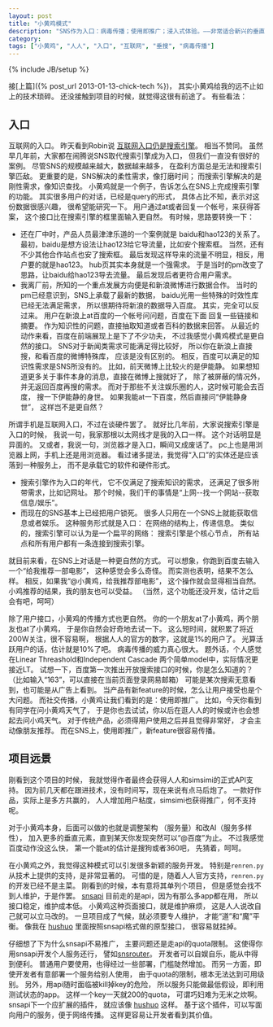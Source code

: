 ```yaml
---
layout: post
title: "小黄鸡模式"
description: "SNS作为入口：病毒传播；使用即推广；浸入式体验。——非常适合新兴的垂直业务和推荐型业务。"
category: 
tags: ["小黄鸡", "人人", "入口", "互联网", "垂搜", "病毒传播"]
---
```

{% include JB/setup %}

接[上篇]({% post_url 2013-01-13-chick-tech %})，
其实小黄鸡给我的远不止如上的技术琐碎。
还没接触到项目的时候，就觉得这很有前途了。
有些看法：

## 入口

互联网的入口。
昨天看到Robin说
[互联网入口仍是搜索引擎](http://tech.sina.com.cn/i/2013-01-12/14387972767.shtml)。
相当不赞同。
虽然早几年前，大家都在闹腾说SNS取代搜索引擎成为入口，
但我们一直没有很好的案例。
尽管SNS的规模越来越大，数据越来越多，
在盈利方面总是无法和搜索引擎匹敌。
更重要的是，SNS解决的柔性需求，像打磨时间；
而搜索引擎解决的是刚性需求，像知识查找。
小黄鸡就是一个例子，告诉怎么在SNS上完成搜索引擎的功能。
其实很多用户的对话，已经是query的形式，
具体占比不知，表示对这份数据很感兴趣，
很希望能研究一下。
用户通过at或者回复一个帐号，来获得答案，
这个接口比在搜索引擎的框里面输入更自然。
有时候，思路要转换一下：

   * 还在厂中时，产品人员最津津乐道的一个案例就是
   baidu和hao123的关系了。
   最初，baidu是想方设法让hao123给它导流量，比如安个搜索框。
   当然，还有不少其他合作站点也安了搜索框。
   最后发现这样导来的流量不明显，相反，用户要的就是hao123。
   hub页其实本身就是一个强需求。
   于是当时的pm改变了思路，让baidu给hao123导去流量。
   最后发现后者更符合用户需求。
   * 我离厂前，所知的一个重点发展方向便是和新浪微博进行数据合作。
   当时的pm已经意识到，SNS上承载了最新的数据，
   baidu光用一些特殊的时效性库已经无法满足需求，
   所以很期待将新浪的数据导入百度。
   其实，完全可以反过来。
   用户在新浪上at百度的一个帐号问问题，百度在下面
   回复一些链接和摘要。
   作为知识性的问题，直接抽取知道或者百科的数据来回答。
   从最近的动作来看，百度在前端展现上是下了不少功夫，
   不过我感觉小黄鸡模式是更自然的接口。
   SNS对于新闻类需求可能满足得比较好，
   所以你在新浪上直接搜，和看百度的微博特殊库，
   应该是没有区别的。
   相反，百度可以满足的知识性需求是SNS所没有的。
   比如，前天微博上比较火的是伊能静。
   如果想知道更多关于事件本身的消息，直接在微博上搜就好了，
   除了被屏蔽的情况外，并无返回百度再搜的需求。
   而对于那些不关注娱乐圈的人，这时候可能会去百度，
   搜一下伊能静的身世。
   如果我能at一下百度，然后直接问“伊能静身世”，
   这样岂不是更自然？

所谓手机是互联网入口，不过在谈硬件罢了。
就好比几年前，大家说搜索引擎是入口的时候，
我说一句，我家那根以太网线才是我的入口一样。
这个对话明显是异面的。
又或者，我说一句，浏览器才是入口，瞬间又成废话了。
pc上也是用浏览器上网，手机上还是用浏览器。
看过诸多提法，我觉得“入口”的实体还是应该落到一种服务上，
而不是承载它的软件和硬件形式。

   * 搜索引擎作为入口的年代，
   它不仅满足了搜索知识的需求，
   还满足了很多附带需求，比如记网址。
   那个时候，我们干的事情是“上网--找一个网站--获取信息/娱乐”。
   * 而现在的SNS基本上已经把用户锁死。
   很多人只用在一个SNS上就能获取信息或者娱乐。
   这种服务形式就是入口：
   在网络的结构上，传递信息。
   类似的，搜索引擎可以认为是一个扁平的网络：
   搜索引擎是个核心节点，
   所有站点和所有用户都有一条连接到搜索引擎。

就目前来看，在SNS上对话是一种更自然的方式。
可以想象，你跑到百度去输入一个“给我推荐一部电影”，
这种感觉会多么奇怪。
而实测也表明，结果不怎么样。
相反，如果我“@小黄鸡，给我推荐部电影”，
这个操作就会显得相当自然。
小鸡推荐的结果，我的朋友也可以受益。
（当然，这个功能还没开发，估计之后会有吧，呵呵）

除了用户接口，小黄鸡的传播方式也更自然。
你的一个朋友at了小黄鸡，两个朋友也at了小黄鸡，
于是你自然会好奇地去试一下。
这么短时间，就积累了将近200W关注，很不容易啊，
根据人人的官方的数字，这就是1%的用户了。
光算活跃用户的话，估计就是10%了吧。
病毒传播的威力真心很大。
题外话，个人感觉在Linear Threashold和Independent Cascade
两个简单model中，实际情况更接近LT。
试想一下，百度第一次推出开放搜索接口的时候，你是怎么知道的？
（比如输入“163”，可以直接在当前页面登录网易邮箱）
可能是某次搜索无意看到，也可能是从广告上看到。
当产品有新feature的时候，怎么让用户接受也是个大问题。
而社交传播，小黄鸡让我们看到的是：使用即推广。
比如，今天你看到有同学在问小黄鸡天气了，
于是你也去试试，你以后在逛人人的时候或许也会想起去问小鸡天气。
对于传统产品，必须得用户使用之后并且觉得非常好，
才会主动像朋友推荐。
而在SNS上，使用即推广，新feature很容易传播。

## 项目远景

刚看到这个项目的时候，
我就觉得作者最终会获得人人和simsimi的正式API支持。
因为前几天都在跟进技术，没有时间写，现在来说有点马后炮了。
一款好作品，实际上是多方共赢的，
人人增加用户粘度，simsimi也获得推广，何不支持呢。

对于小黄鸡本身，后面可以做的也就是调整架构
（服务量）和改AI（服务多样性），
加入更多的垂直元素，直到某天你发现突然可以“@百度”为止。
不过我感觉百度动作没这么快，
第一个能at的估计是搜狗或者360吧，
先猜着，呵呵。

在小黄鸡之外，我觉得这种模式可以引发很多新颖的服务开发。
特别是`renren.py`从技术上提供的支持，是非常显著的。
可惜的是，随着人人官方支持，`renren.py`的开发已经不是主菜。
刚看到的时候，本有意将其单列个项目，
但是感觉会找不到人维护，于是作罢。
[snsapi](https://github.com/hupili/snsapi/)
目前走的是api，因为有那么多app都在用，
所以接口稳定，维护成本低。
小黄鸡这种页面接口，就是维护麻烦，
这是人人说改自己就可以立马改的。
一旦项目成了气候，就必须要专人维护，
才能“道”和“魔”平衡。
像我在
[hushuo](https://github.com/hupili/xiaohuangji/blob/hushuo/renren.py)
里面按照snsapi格式做的原型接口，
很容易就挂掉。

仔细想了下为什么snsapi不易推广，
主要问题还是走api的quota限制。
这使得你用snsapi开发个人服务还行，
譬如[snsrouter](https://github.com/hupili/sns-router)。
开发者可以自娱自乐，能从中得到便利。
普通用户要使用，也得经过一些部署，门槛陡然增加。
而另一方面，即使开发者有意部署一个服务给别人使用，
由于quota的限制，根本无法达到可用级别。
另外，用api随时面临被kill掉key的危险，
所以服务只能做最低假设，即利用测试状态的app。
这样一个key一天就200的quota，
可谓巧妇难为无米之炊啊。
snsapi下一个应扩展的插件，
就应该像
[hushuo](https://github.com/hupili/xiaohuangji/blob/hushuo/renren.py)
这样。
基于这个插件，可以写面向用户的服务，便于网络传播。
这样更容易让开发者看到其价值。


